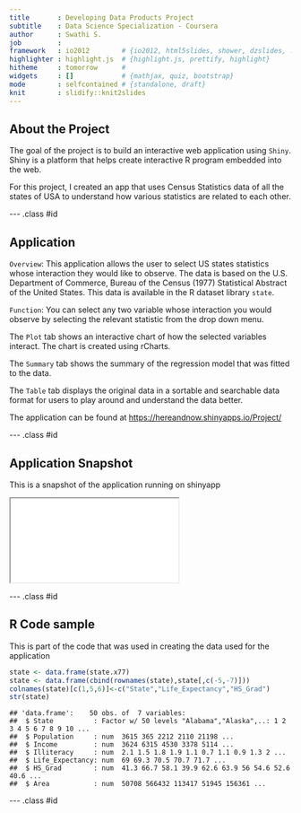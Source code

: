 ```yaml
---
title       : Developing Data Products Project
subtitle    : Data Science Specialization - Coursera
author      : Swathi S.
job         : 
framework   : io2012        # {io2012, html5slides, shower, dzslides, ...}
highlighter : highlight.js  # {highlight.js, prettify, highlight}
hitheme     : tomorrow      # 
widgets     : []            # {mathjax, quiz, bootstrap}
mode        : selfcontained # {standalone, draft}
knit        : slidify::knit2slides
---
```


## About the Project

The goal of the project is to build an interactive web application using `Shiny`. Shiny is a platform that helps create interactive R program embedded into the web.

For this project, I created an app that uses Census Statistics data of all the states of USA to understand how various statistics are related to each other.

--- .class #id

## Application

`Overview`:
This application allows the user to select US states statistics whose interaction they would like to observe. The data is based on the U.S. Department of Commerce, Bureau of the Census (1977) Statistical Abstract of the United States. This data is available in the R dataset library `state`.

`Function`:
You can select any two variable whose interaction you would observe by selecting the relevant statistic from the drop down menu. 

The `Plot` tab shows an interactive chart of how the selected variables interact. The chart is created using rCharts.

The `Summary` tab shows the summary of the regression model that was fitted to the data.

The `Table` tab displays the original data in a sortable and searchable data format for users to play around and understand the data better.

The application can be found at https://hereandnow.shinyapps.io/Project/

--- .class #id

## Application Snapshot

This is a snapshot of the application running on shinyapp

<iframe src ="Capture.PNG"></iframe>

--- .class #id

## R Code sample

This is part of the code that was used in creating the data used for the application


```r
state <- data.frame(state.x77)
state <- data.frame(cbind(rownames(state),state[,c(-5,-7)]))
colnames(state)[c(1,5,6)]<-c("State","Life_Expectancy","HS_Grad")
str(state)
```

```
## 'data.frame':	50 obs. of  7 variables:
##  $ State          : Factor w/ 50 levels "Alabama","Alaska",..: 1 2 3 4 5 6 7 8 9 10 ...
##  $ Population     : num  3615 365 2212 2110 21198 ...
##  $ Income         : num  3624 6315 4530 3378 5114 ...
##  $ Illiteracy     : num  2.1 1.5 1.8 1.9 1.1 0.7 1.1 0.9 1.3 2 ...
##  $ Life_Expectancy: num  69 69.3 70.5 70.7 71.7 ...
##  $ HS_Grad        : num  41.3 66.7 58.1 39.9 62.6 63.9 56 54.6 52.6 40.6 ...
##  $ Area           : num  50708 566432 113417 51945 156361 ...
```

--- .class #id
